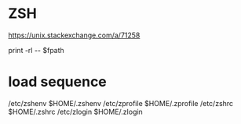# ZSH

<https://unix.stackexchange.com/a/71258>

print -rl -- $fpath

# load sequence

/etc/zshenv
$HOME/.zshenv
/etc/zprofile
$HOME/.zprofile
/etc/zshrc
$HOME/.zshrc
/etc/zlogin
$HOME/.zlogin

